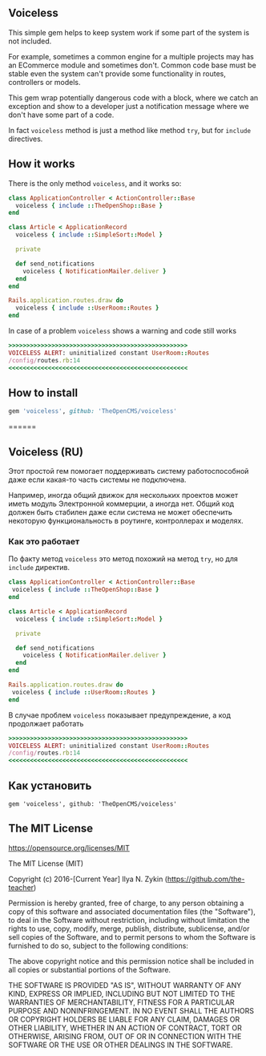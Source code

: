 ## Voiceless

This simple gem helps to keep system work if some part of the system is not included.

For example, sometimes a common engine for a multiple projects may has an ECommerce module and sometimes don't. Common code base must be stable even the system can't provide some functionality in routes, controllers or models.

This gem wrap potentially dangerous code with a block, where we catch an exception and show to a developer just a notification message where we don't have some part of a code.

In fact `voiceless` method is just a method like method `try`, but for `include` directives.

## How it works

There is the only method `voiceless`, and it works so:

```ruby
class ApplicationController < ActionController::Base
  voiceless { include ::TheOpenShop::Base }
end

class Article < ApplicationRecord
  voiceless { include ::SimpleSort::Model }

  private

  def send_notifications
    voiceless { NotificationMailer.deliver }
  end
end

Rails.application.routes.draw do
  voiceless { include ::UserRoom::Routes }
end
```

In case of a problem `voiceless` shows a warning and code still works

```ruby
>>>>>>>>>>>>>>>>>>>>>>>>>>>>>>>>>>>>>>>>>>>>>>>>>>
VOICELESS ALERT: uninitialized constant UserRoom::Routes
/config/routes.rb:14
<<<<<<<<<<<<<<<<<<<<<<<<<<<<<<<<<<<<<<<<<<<<<<<<<<
```

## How to install

```ruby
gem 'voiceless', github: 'TheOpenCMS/voiceless'
```

======

## Voiceless (RU)

Этот простой гем помогает поддерживать систему работоспособной даже если какая-то часть системы не подключена.

Например, иногда общий движок для нескольких проектов может иметь модуль Электронной коммерции, а иногда нет. Общий код должен быть стабилен даже если система не может обеспечить некоторую функциональность в роутинге, контроллерах и моделях.

### Как это работает

По факту метод `voiceless` это метод похожий на метод `try`, но для `include` директив.

```ruby
class ApplicationController < ActionController::Base
 voiceless { include ::TheOpenShop::Base }
end

class Article < ApplicationRecord
  voiceless { include ::SimpleSort::Model }

  private

  def send_notifications
    voiceless { NotificationMailer.deliver }
  end
end

Rails.application.routes.draw do
 voiceless { include ::UserRoom::Routes }
end
```

В случае проблем `voiceless` показывает предупреждение, а код продолжает работать

```ruby
>>>>>>>>>>>>>>>>>>>>>>>>>>>>>>>>>>>>>>>>>>>>>>>>>>
VOICELESS ALERT: uninitialized constant UserRoom::Routes
/config/routes.rb:14
<<<<<<<<<<<<<<<<<<<<<<<<<<<<<<<<<<<<<<<<<<<<<<<<<<
```
## Как установить

```
gem 'voiceless', github: 'TheOpenCMS/voiceless'
```

## The MIT License

https://opensource.org/licenses/MIT

The MIT License (MIT)

Copyright (c) 2016-[Current Year] Ilya N. Zykin (https://github.com/the-teacher)

Permission is hereby granted, free of charge, to any person obtaining a copy of this software and associated documentation files (the "Software"), to deal in the Software without restriction, including without limitation the rights to use, copy, modify, merge, publish, distribute, sublicense, and/or sell copies of the Software, and to permit persons to whom the Software is furnished to do so, subject to the following conditions:

The above copyright notice and this permission notice shall be included in all copies or substantial portions of the Software.

THE SOFTWARE IS PROVIDED "AS IS", WITHOUT WARRANTY OF ANY KIND, EXPRESS OR IMPLIED, INCLUDING BUT NOT LIMITED TO THE WARRANTIES OF MERCHANTABILITY, FITNESS FOR A PARTICULAR PURPOSE AND NONINFRINGEMENT. IN NO EVENT SHALL THE AUTHORS OR COPYRIGHT HOLDERS BE LIABLE FOR ANY CLAIM, DAMAGES OR OTHER LIABILITY, WHETHER IN AN ACTION OF CONTRACT, TORT OR OTHERWISE, ARISING FROM, OUT OF OR IN CONNECTION WITH THE SOFTWARE OR THE USE OR OTHER DEALINGS IN THE SOFTWARE.
